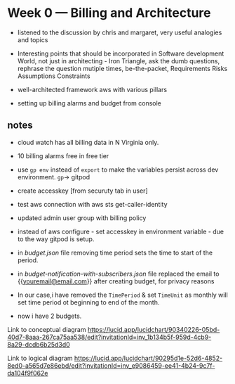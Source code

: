 # Week 0 — Billing and Architecture

- listened to the discussion by chris and margaret, very useful analogies and topics
- Interesting points that should be incorporated in Software development World, not just in architecting - Iron Triangle, ask the dumb questions, rephrase the question mutiple times, be-the-packet, Requirements Risks Assumptions Constraints
- well-architected framework aws with various pillars

- setting up billing alarms and budget from console

## notes
- cloud watch has all billing data in N Virginia only.
- 10 billing alarms free in free tier
- use `gp env` instead of `export` to make the variables persist across dev environment. `gp`-> gitpod
- create accesskey  [from securuty tab in user]
- test aws connection with aws sts get-caller-identity 


- updated admin user group with billing policy

- instead of aws configure - set accesskey in environment variable - due to the way gitpod is setup.

- in  _budget.json_ file removing time period sets the time to start of the period.
- in _budget-notification-with-subscribers.json_ file replaced the email to {{youremail@email.com}} after creating budget, for privacy reasons
- In our case,i have removed the `TimePeriod` & set `TimeUnit` as  monthly will set time period ot beginning to end of the month.

-  now i have 2 budgets.

Link to conceptual diagram
https://lucid.app/lucidchart/90340226-05bd-40d7-8aaa-267ca75aa538/edit?invitationId=inv_1b134b5f-959d-4cb9-8a29-dcdb6b25d3d0

Link to logical diagram
https://lucid.app/lucidchart/90295d1e-52d6-4852-8ed0-a565d7e86ebd/edit?invitationId=inv_e9086459-ee41-4b24-9c7f-da104f9f062e